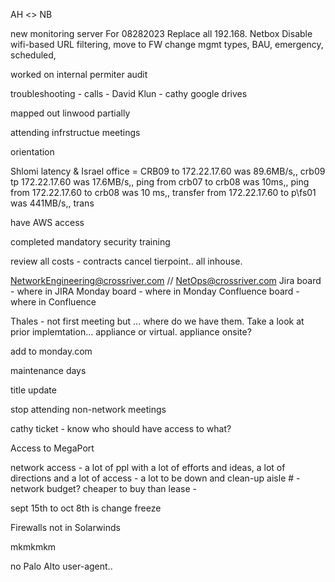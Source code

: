 AH <> NB


new monitoring server
For 08282023
Replace all 192.168.
Netbox
Disable wifi-based URL filtering, move to FW
change mgmt types, BAU, emergency, scheduled, 







worked on internal permiter audit

troubleshooting
     - calls  - David Klun
     - cathy google drives

mapped out linwood partially

attending infrstructue meetings

orientation

Shlomi latency & Israel office  = CRB09 to 172.22.17.60 was 89.6MB/s,, crb09 tp 172.22.17.60 was 17.6MB/s,, ping from crb07 to crb08 was 10ms,, ping from 172.22.17.60 to crb08 was 10 ms,, transfer from 172.22.17.60 to p\\fs01 was 441MB/s,, trans

have AWS access

completed mandatory security training




review all costs - contracts
cancel tierpoint.. all inhouse. 





NetworkEngineering@crossriver.com // NetOps@crossriver.com
    Jira board - where in JIRA
    Monday board - where in Monday
    Confluence board - where in Confluence


Thales - not first meeting but ... where do we have them. Take a look at prior implemtation... appliance or virtual. appliance onsite? 

add to monday.com

maintenance days

title update

stop attending non-network meetings

cathy ticket
    - know who should have access to what?

Access to MegaPort


network access
    - a lot of ppl with a lot of efforts and ideas, a lot of directions and a lot of access
    - a lot to be down and clean-up aisle #
    - network budget? cheaper to buy than lease
    - 

sept 15th to oct 8th is change freeze

Firewalls not in Solarwinds


mkmkmkm

no Palo Alto user-agent.. 